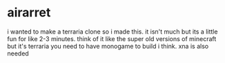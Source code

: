 # airarret
i wanted to make a terraria clone so i made this.
it isn't much but its a little fun for like 2-3 minutes.
think of it like the super old versions of minecraft but it's terraria 
you need to have monogame to build i think. xna is also needed
